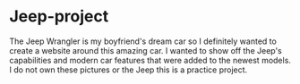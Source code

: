 # Jeep-project
The Jeep Wrangler is my boyfriend's dream car so I definitely wanted to create a website around this amazing car. I wanted to show off the Jeep's capabilities and modern car features that were added to the newest models. I do not own these pictures or the Jeep this is a practice project. 
